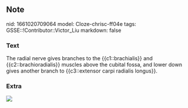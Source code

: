 ## Note
nid: 1661020709064
model: Cloze-chrisc-ff04e
tags: GSSE::!Contributor::Victor_Liu
markdown: false

### Text
The radial nerve gives branches to the {{c1::brachialis}} and {{c2::brachioradialis}} muscles above the cubital fossa, and lower down gives another branch to {{c3::extensor carpi radialis longus}}.

### Extra
<img src="Gray818.png">
